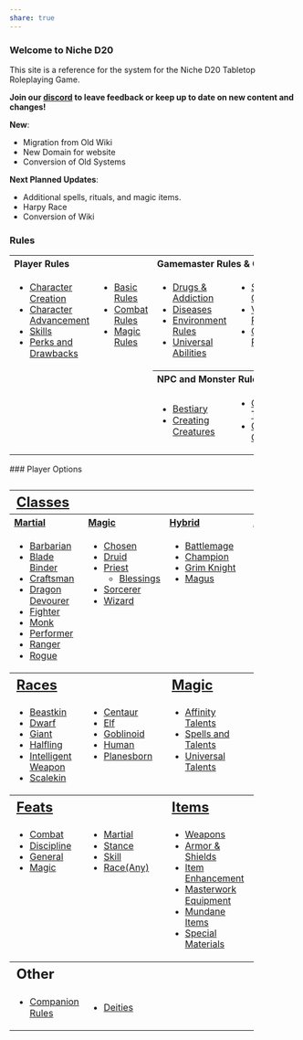 ```yaml
---
share: true
---
```

### Welcome to Niche D20
This site is a reference for the system for the Niche D20 Tabletop Roleplaying Game.

**Join our [discord](https://discord.gg/EtvTQUtacV) to leave feedback or keep up to date on new content and changes!**

**New**:

- Migration from Old Wiki
- New Domain for website
- Conversion of Old Systems

**Next Planned Updates**:

- Additional spells, rituals, and magic items.
- Harpy Race
- Conversion of Wiki
### Rules

<table style="width:85%; text-align: left; vertical-align: top">
<tbody><tr>
<th colspan="2" style="">Player Rules</th>
<th colspan="2" style="">Gamemaster Rules &amp; Other</th>
</tr>
<tr>
<td style="line-height: 1.2em;">
<ul><li><a href="/Character%20Creation" title="Character Creation">Character Creation</a></li>
<li><a href="/Character%20Advancement" title="Character Advancement">Character Advancement</a></li>
<li><a href="/Skills" title="Skills">Skills</a></li>
<li><a href="/Perks" title="Perks">Perks and Drawbacks</a></li></ul>
</td>
<td style="vertical-align: top; line-height: 1.2em;">
<ul><li><a href="/Basic%20Rules/" title="Basic Rules">Basic Rules</a></li>
<li><a href="/Combat%20Rules/" title="Combat">Combat Rules</a></li>
<li><a href="/Magic%20Rules" title="Magic/Rules">Magic Rules</a></li></ul>
</td>
<td style="vertical-align: top; line-height: 1.2em;">
<ul><li><a href="/Drugs%20&%20Addiction" class="mw-redirect" title="Addiction">Drugs &amp; Addiction</a></li>
<li><a href="/Gamemaster%20and%20Other%20Rules/Diseases/" title="Diseases">Diseases</a></li>
<li><a href="/Gamemaster%20and%20Other%20Rules/Environment%20Rules/" title="Environment Rules">Environment Rules</a></li>
<li><a href="/Gamemaster%20and%20Other%20Rules/Universal%20Abilities/" title="Universal Abilities">Universal Abilities</a></li></ul>
</td>
<td style="vertical-align: top; line-height: 1.2em;">
<ul><li><a href="/Conditions" title="Conditions">Status Conditions</a></li>
<li><a href="/Variant_Rules" title="Variant Rules">Variant Rules</a></li>
<li><a href="/Optional_Rules" title="Optional Rules">Optional Rules</a><br></li></ul>
</td></tr>
<tr>
<td>
</td>
<td>
</td>
<th colspan="2" style="">NPC and Monster Rules
</th></tr>
<tr>
<td>
</td>
<td>
</td>
<td>
<ul><li><a href="/Bestiary" title="Bestiary">Bestiary</a></li>
<li><a href="/Creating_Creatures" title="Creating Creatures">Creating Creatures</a></li></ul>
</td>
<td>
<ul><li><a href="/Creature_Types" title="Creature Types">Creature Types</a></li>
<li><a href="/Creature_Classes" title="Creature Classes">Creature Classes</a></li></ul>
</td></tr></tbody></table>
### Player Options
<table style="width:85%; text-align: left; vertical-align: top;">
<caption>
</caption>
<tbody><tr>
<th colspan="4" style="font-size: 18pt;"><a href="/Classes">Classes</a>
</th></tr>
<tr>
<th style=""><a href="/Classes/Martial">Martial</a>
</th>
<th style=""><a href="/" title="Magic%20Rules">Magic</a>
</th>
<th style=""><a href="/Hybrid_Classes" title="Hybrid Classes">Hybrid</a>
</th>
<th style=""><a href="/Advanced_Classes" title="Advanced Classes">Advanced</a>
</th></tr>
<tr>
<td style="line-height: 1.2em;">
<ul><li><a href="/Classes/Martial/Barbarian">Barbarian</a></li>
<li><a href="/Classes/Martial/Blade_Binder" title="Classes/Blade Binder">Blade Binder</a></li>
<li><a href="/Classes/Martial/Craftsman" title="Classes/Craftsman">Craftsman</a></li>
<li><a href="/Classes/Martial/Dragon_Devourer" title="Classes/Dragon Devourer">Dragon Devourer</a></li>
<li><a href="/Classes/Martial/Fighter" title="Classes/Fighter">Fighter</a></li>
<li><a href="/Classes/Martial/Monk" title="Classes/Monk">Monk</a></li>
<li><a href="/Classes/Martial/Performer" title="Classes/Performer">Performer</a></li>
<li><a href="/Classes/Martial/Ranger" title="Classes/Ranger">Ranger</a></li>
<li><a href="/Classes/Martial/Rogue" title="Classes/Rogue">Rogue</a></li></ul>
</td>
<td style="vertical-align: top; line-height: 1.2em;">
<ul><li><a href="/Classes/Chosen" title="Classes/Chosen">Chosen</a></li>
<li><a href="/Classes/Druid" title="Classes/Druid">Druid</a></li>
<li><a href="/Classes/Priest" title="Classes/Priest">Priest</a>
<ul><li><a href="/Classes/Priest/Blessings" title="Classes/Priest/Blessings">Blessings</a></li></ul></li>
<li><a href="/Classes/Sorcerer" title="Classes/Sorcerer">Sorcerer</a></li>
<li><a href="/Classes/Wizard" title="Classes/Wizard">Wizard</a></li></ul>
</td>
<td style="vertical-align: top; line-height: 1.2em;">
<ul><li><a href="/Classes/Battlemage" title="Classes/Battlemage">Battlemage</a></li>
<li><a href="/Classes/Champion" title="Classes/Champion">Champion</a></li>
<li><a href="/Classes/Grim_Knight" title="Classes/Grim Knight">Grim Knight</a></li>
<li><a href="/Classes/Magus" title="Classes/Magus">Magus</a></li></ul>
</td>
<td style="vertical-align: top; line-height: 1.2em;">
<ul><li><a href="/Classes/Eldritch_Knight" title="Classes/Eldritch Knight">Eldritch Knight</a></li>
<li><a href="/Classes/Nature%27s_Fury" title="Classes/Nature's Fury">Nature's Fury</a></li>
<li><a href="/Classes/Possessor" title="Classes/Possessor">Possessor</a></li>
<li><a href="/Classes/Runesmith" title="Classes/Runesmith">Runesmith</a></li>
<li><a href="/Classes/Steel_Savage" title="Classes/Steel Savage">Steel Savage</a></li>
<li><a href="/Classes/Samurai" title="Classes/Samurai">Samurai</a></li>
<li><a href="/Classes/Zealot" title="Classes/Zealot">Zealot</a></li></ul>
</td></tr>
<tr>
<th colspan="2" style="font-size: 18pt;"><a href="/wiki/Races" title="Races">Races</a>
</th>
<th colspan="2" style="font-size: 18pt;"><a href="/wiki/Magic" title="Magic">Magic</a>
</th></tr>
<tr>
<td style="vertical-align: top; line-height: 1.2em;">
<ul><li><a href="/Races/Beastkin" title="Races/Beastkin">Beastkin</a></li>
<li><a href="/Races/Dwarf" title="Races/Dwarf">Dwarf</a></li>
<li><a href="/Races/Giant" title="Races/Giant">Giant</a></li>
<li><a href="/Races/Halfling" title="Races/Halfling">Halfling</a></li>
<li><a href="/Races/Intelligent_Weapon" title="Races/Intelligent Weapon">Intelligent Weapon</a></li>
<li><a href="/Races/Scalekin" title="Races/Scalekin">Scalekin</a></li></ul>
</td>
<td style="vertical-align: top; line-height: 1.2em;">
<ul><li><a href="/Races/Centaur" title="Races/Centaur">Centaur</a></li>
<li><a href="/Races/Elf" title="Races/Elf">Elf</a></li>
<li><a href="/Races/Orc" title="Races/Orc">Goblinoid</a></li>
<li><a href="/Races/Human" title="Races/Human">Human</a></li>
<li><a href="/Races/Planesborn" title="Races/Planesborn">Planesborn</a></li></ul>
</td>
<td style="vertical-align: top; line-height: 1.2em;">
<ul><li><a href="/Magic/Affinity_Talents" title="Magic/Affinity Talents">Affinity Talents</a></li>
<li><a href="/Magic/Spells" title="Magic/Spells">Spells and Talents</a></li>
<li><a href="/Magic/Universal_Talents" title="Magic/Universal Talents">Universal Talents</a></li></ul>
</td>
<td style="vertical-align: top; line-height: 1.2em;">
<ul><li><a href="/Magic%20Rules/Casting%20Type" title="Magic/Rules/Casting Type">Casting Types</a></li>
<li><a href="/Magic/Rituals" title="Magic/Rituals">Rituals</a><br></li></ul>
</td></tr>
<tr>
<th colspan="2" style="font-size: 18pt;"><a href="/wiki/Feats" title="Feats">Feats</a>
</th>
<th colspan="2" style="font-size: 18pt;"><a href="/wiki/Items" title="Items">Items</a>
</th></tr>
<tr>
<td style="vertical-align: top; line-height: 1.2em;">
<ul><li><a href="/Feats/Combat" title="Feats/Combat">Combat</a></li>
<li><a href="/Feats/Discipline" title="Feats/Discipline">Discipline</a></li>
<li><a href="/Feats/General" title="Feats/General">General</a></li>
<li><a href="/Feats/Magic" title="Feats/Magic">Magic</a><br></li></ul>
</td>
<td style="vertical-align: top; line-height: 1.2em;">
<ul><li><a href="/wiki/Feats/Martial" title="Feats/Martial">Martial</a></li>
<li><a href="/wiki/Feats/Stance" title="Feats/Stance">Stance</a></li>
<li><a href="/wiki/Feats/Skill" title="Feats/Skill">Skill</a></li>
<li><a href="/wiki/Feats/Race" title="Feats/Race">Race(Any)</a></li></ul>
</td>
<td style="vertical-align: top; line-height: 1.2em;">
<ul><li><a href="/wiki/Items/Weapons" title="Items/Weapons">Weapons</a></li>
<li><a href="/wiki/Items/Armor_%26_Shields" title="Items/Armor &amp; Shields">Armor &amp; Shields</a></li>
<li><a href="/wiki/Items/Enhancement" title="Items/Enhancement">Item Enhancement</a></li>
<li><a href="/wiki/Items/Masterwork" title="Items/Masterwork">Masterwork Equipment</a></li>
<li><a href="/wiki/Items/Mundane_Items" title="Items/Mundane Items">Mundane Items</a></li>
<li><a href="/wiki/Items/Special_Materials" title="Items/Special Materials">Special Materials</a><br></li></ul>
</td>
<td style="vertical-align: top; line-height: 1.2em;">
<ul><li><a href="/wiki/Alchemical_Items" title="Alchemical Items">Alchemical Items</a></li>
<li><a href="/wiki/Items/Magic_Items" title="Items/Magic Items">Magic Items</a></li>
<li><a href="/wiki/Potions" title="Potions">Potions</a></li>
<li><a href="/wiki/Poisons" title="Poisons">Poisons</a></li>
<li><a href="/wiki/Items/Drugs" title="Items/Drugs">Drugs</a></li>
<li><a href="/wiki/Scrolls" title="Scrolls">Scrolls</a><br></li></ul>
</td></tr>
<tr>
<th colspan="4" style="font-size: 18pt;">Other
</th></tr>
<tr>
<td>
<ul><li><a href="/wiki/Companion_Rules" title="Companion Rules">Companion Rules</a></li></ul>
</td>
<td>
<ul><li><a href="/wiki/Deities" title="Deities">Deities</a></li></ul>
</td>
<td>
</td>
<td>
</td></tr></tbody></table>
